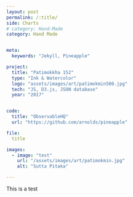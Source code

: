 ```yaml
---
layout: post
permalink: /:title/
side: Charts
# category: Hand-Made
category: Hand Made


meta:
  keywords: "Jekyll, Pineapple"

project:
  title: "Patimokkha 152"
  type: "Ink & Watercolor"
  logo: "assets/images/art/patimokmin500.jpg"
  tech: "JS, D3.js, JSON database"
  year: "2017"


code:
  title: "ObservableHQ"
  url: "https://github.com/arnolds/pineapple"

file:
  title

images:
  - image: "test"
    url: "/assets/images/art/patimokmin.jpg"
    alt: "Sutta Pitaka"

---
```

This is a test
